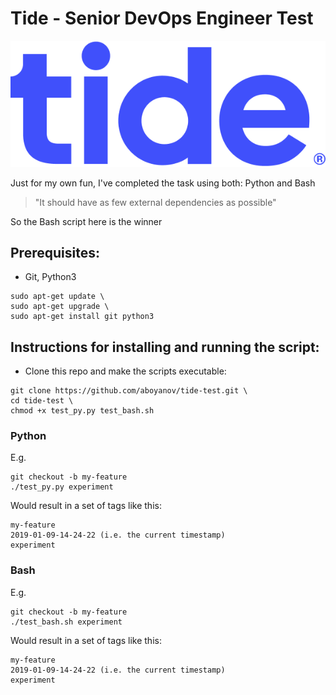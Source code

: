 # Tide - Senior DevOps Engineer Test

![](https://github.com/aboyanov/tide-test/blob/master/tide_logo.png)

Just for my own fun, I've completed the task using both: Python and Bash
> "It should have as few external dependencies as possible"

So the Bash script here is the winner

## Prerequisites:
* Git, Python3
```
sudo apt-get update \
sudo apt-get upgrade \
sudo apt-get install git python3
```

## Instructions for installing and running the script:
* Clone this repo and make the scripts executable:
```
git clone https://github.com/aboyanov/tide-test.git \
cd tide-test \
chmod +x test_py.py test_bash.sh
```

### Python
E.g.
```
git checkout -b my-feature
./test_py.py experiment
```
Would result in a set of tags like this:
```
my-feature
2019-01-09-14-24-22 (i.e. the current timestamp)
experiment
```

### Bash
E.g.
```
git checkout -b my-feature
./test_bash.sh experiment
```
Would result in a set of tags like this:
```
my-feature
2019-01-09-14-24-22 (i.e. the current timestamp)
experiment
```
